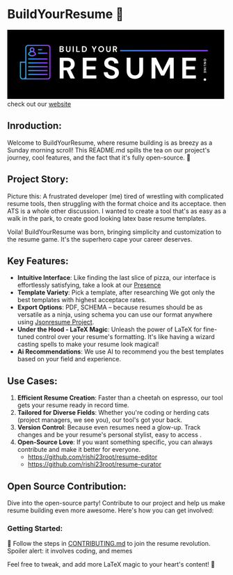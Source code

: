 # BuildYourResume 🚀

<!-- incert logo here -->

![logo](/public/opengraph-image.jpg)
<br/>
check out our [website](https://buildyourresume.online/)

## Inroduction:

Welcome to BuildYourResume, where resume building is as breezy as a Sunday morning scroll! This README.md spills the tea on our project's journey, cool features, and the fact that it's fully open-source. 🎉

## Project Story:

Picture this: A frustrated developer (me) tired of wrestling with complicated resume tools, then struggling with the format choice and its acceptace. then ATS is a whole other discussion. I wanted to create a tool that's as easy as a walk in the park, to create good looking latex base resume templates.

Voila! BuildYourResume was born, bringing simplicity and customization to the resume game. It's the superhero cape your career deserves.

## Key Features:

- **Intuitive Interface**: Like finding the last slice of pizza, our interface is effortlessly satisfying, take a look at our [Presence](https://buildyourresume.online/)
- **Template Variety**: Pick a template, after researching We got only the best templates with highest acceptace rates.
- **Export Options**: PDF, SCHEMA – because resumes should be as versatile as a ninja, using schema you can use our format anywhere using [Jsonresume Project](https://jsonresume.org/).
- **Under the Hood - LaTeX Magic**: Unleash the power of LaTeX for fine-tuned control over your resume's formatting. It's like having a wizard casting spells to make your resume look magical!
- **Ai Recommendations**: We use AI to recommend you the best templates based on your field and experience.

## Use Cases:

1. **Efficient Resume Creation**: Faster than a cheetah on espresso, our tool gets your resume ready in record time.
2. **Tailored for Diverse Fields**: Whether you're coding or herding cats (project managers, we see you), our tool's got your back.
3. **Version Control**: Because even resumes need a glow-up. Track changes and be your resume's personal stylist, easy to access .
4. **Open-Source Love**: If you want something specific, you can always contribute and make it better for everyone.
   - https://github.com/rishi23root/resume-editor
   - https://github.com/rishi23root/resume-curator

## Open Source Contribution:

Dive into the open-source party! Contribute to our project and help us make resume building even more awesome. Here's how you can get involved:

### Getting Started:

🕺 Follow the steps in [CONTRIBUTING.md](/CONTRIBUTING.md) to join the resume revolution. Spoiler alert: it involves coding, and memes

Feel free to tweak, and add more LaTeX magic to your heart's content! 🎉
